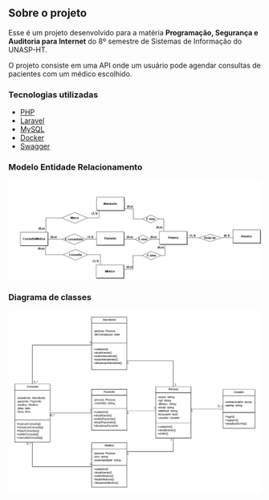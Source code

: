 <!-- ABOUT THE PROJECT -->

## Sobre o projeto

Esse é um projeto desenvolvido para a matéria <strong>Programação, Segurança e Auditoria para Internet</strong> do 8º semestre de Sistemas de Informação do UNASP-HT.

O projeto consiste em uma API onde um usuário pode agendar consultas de pacientes com um médico escolhido.

### Tecnologias utilizadas
- [PHP](https://www.php.net)
- [Laravel](https://laravel.com)
- [MySQL](https://www.mysql.com)
- [Docker](https://www.docker.com)
- [Swagger](https://swagger.io)

### Modelo Entidade Relacionamento
![img](/docs/modelo_entidade_relacionamento.png)

### Diagrama de classes
![img](/docs/diagrama_classes.png)

